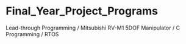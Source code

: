 # Final_Year_Project_Programs
Lead-through Programming / Mitsubishi RV-M1 5DOF Manipulator / C Programming / RTOS
